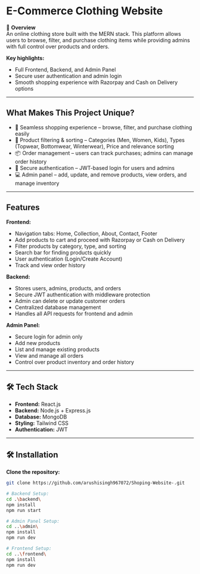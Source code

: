 # E-Commerce Clothing Website

🚀 **Overview**  
An online clothing store built with the MERN stack. This platform allows users to browse, filter, and purchase clothing items while providing admins with full control over products and orders.

**Key highlights:**  
- Full Frontend, Backend, and Admin Panel  
- Secure user authentication and admin login  
- Smooth shopping experience with Razorpay and Cash on Delivery options  

---

## What Makes This Project Unique?

- 🛒 Seamless shopping experience – browse, filter, and purchase clothing easily  
- 👕 Product filtering & sorting – Categories (Men, Women, Kids), Types (Topwear, Bottomwear, Winterwear), Price and relevance sorting  
- 📦 Order management – users can track purchases; admins can manage order history  
- 🔐 Secure authentication – JWT-based login for users and admins  
- 💻 Admin panel – add, update, and remove products, view orders, and manage inventory  

---

## Features

**Frontend:**  
- Navigation tabs: Home, Collection, About, Contact, Footer  
- Add products to cart and proceed with Razorpay or Cash on Delivery  
- Filter products by category, type, and sorting  
- Search bar for finding products quickly  
- User authentication (Login/Create Account)  
- Track and view order history  

**Backend:**  
- Stores users, admins, products, and orders  
- Secure JWT authentication with middleware protection  
- Admin can delete or update customer orders  
- Centralized database management  
- Handles all API requests for frontend and admin  

**Admin Panel:**  
- Secure login for admin only  
- Add new products  
- List and manage existing products  
- View and manage all orders  
- Control over product inventory and order history  

---

## 🛠 Tech Stack

- **Frontend:** React.js  
- **Backend:** Node.js + Express.js  
- **Database:** MongoDB  
- **Styling:** Tailwind CSS  
- **Authentication:** JWT  

---

## 🛠 Installation

**Clone the repository:**  
```bash
git clone https://github.com/arushisingh967072/Shoping-Website-.git

# Backend Setup:
cd .\backend\
npm install
npm run start

# Admin Panel Setup:
cd ..\admin\
npm install
npm run dev

# Frontend Setup:
cd ..\frontend\
npm install
npm run dev

